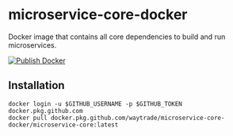 # microservice-core-docker

Docker image that contains all core dependencies to build and run microservices.

[![Publish Docker](https://github.com/waytrade/microservice-core-docker/actions/workflows/publish.yml/badge.svg)](https://github.com/waytrade/microservice-core-docker/actions/workflows/publish.yml)

## Installation
  ```
  docker login -u $GITHUB_USERNAME -p $GITHUB_TOKEN docker.pkg.github.com
  docker pull docker.pkg.github.com/waytrade/microservice-core-docker/microservice-core:latest
  ```
